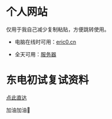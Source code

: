 # 个人网站
仅用于我自己减少复制粘贴，方便跳转使用。

- 电脑在线时可用：[eric0.cn](https://eric0.cn:82)

- 全天可用：[服务器](https://121.37.138.143)

# 东电初试复试资料

[点此直达](https://github.com/x-Eric/NEEPU-EE)

加油加油💪
